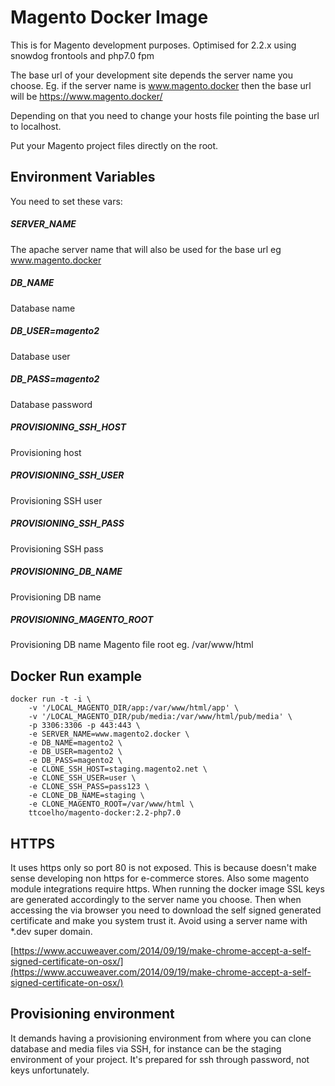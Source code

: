 # Magento Docker Image

This is for Magento development purposes. Optimised for 2.2.x using snowdog frontools and php7.0 fpm  

The base url of your development site depends the server name you choose. Eg. if the server name is www.magento.docker then the base url will be https://www.magento.docker/

Depending on that you need to change your hosts file pointing the base url to localhost.

Put your Magento project files directly on the root.

## Environment Variables

You need to set these vars:

##### SERVER_NAME
The apache server name that will also be used for the base url eg www.magento.docker 

##### DB_NAME
Database name

##### DB_USER=magento2 
Database user

##### DB_PASS=magento2 
Database password

##### PROVISIONING_SSH_HOST
Provisioning host

##### PROVISIONING_SSH_USER
Provisioning SSH user

##### PROVISIONING_SSH_PASS
Provisioning SSH pass

##### PROVISIONING_DB_NAME
Provisioning DB name

##### PROVISIONING_MAGENTO_ROOT
Provisioning DB name Magento file root eg. /var/www/html

## Docker Run example
``` 
docker run -t -i \
    -v '/LOCAL_MAGENTO_DIR/app:/var/www/html/app' \
    -v '/LOCAL_MAGENTO_DIR/pub/media:/var/www/html/pub/media' \
    -p 3306:3306 -p 443:443 \
    -e SERVER_NAME=www.magento2.docker \
    -e DB_NAME=magento2 \
    -e DB_USER=magento2 \
    -e DB_PASS=magento2 \
    -e CLONE_SSH_HOST=staging.magento2.net \
    -e CLONE_SSH_USER=user \
    -e CLONE_SSH_PASS=pass123 \
    -e CLONE_DB_NAME=staging \
    -e CLONE_MAGENTO_ROOT=/var/www/html \
    ttcoelho/magento-docker:2.2-php7.0
```


## HTTPS

It uses https only so port 80 is not exposed. This is because doesn't make sense developing non https for e-commerce stores. Also some magento module integrations require https. When running the docker image SSL keys are generated accordingly to the server name you choose. Then when accessing the via browser you need to download the self signed generated certificate and make you system trust it. Avoid using a server name with *.dev super domain.

[https://www.accuweaver.com/2014/09/19/make-chrome-accept-a-self-signed-certificate-on-osx/](https://www.accuweaver.com/2014/09/19/make-chrome-accept-a-self-signed-certificate-on-osx/)

## Provisioning environment

It demands having a provisioning environment from where you can clone database and media files via SSH, for instance can be the staging environment of your project. It's prepared for ssh through password, not keys unfortunately.
